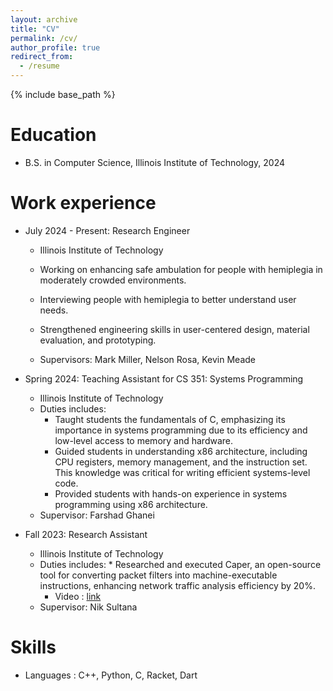 ```yaml
---
layout: archive
title: "CV"
permalink: /cv/
author_profile: true
redirect_from:
  - /resume
---
```


{% include base_path %}

Education
======
* B.S. in Computer Science, Illinois Institute of Technology, 2024

Work experience
======
* July 2024 - Present: Research Engineer
  * Illinois Institute of Technology
  * Working on enhancing safe ambulation for people with hemiplegia in moderately crowded environments.

  * Interviewing people with hemiplegia to better understand user needs.
  
  * Strengthened engineering skills in user-centered design, material evaluation, and prototyping.
  
  * Supervisors: Mark Miller, Nelson Rosa, Kevin Meade 

* Spring 2024: Teaching Assistant for CS 351: Systems Programming
  * Illinois Institute of Technology
  * Duties includes:
      *	Taught students the fundamentals of C, emphasizing its importance in systems programming due to its efficiency and low-level access to memory and hardware.
      *  Guided students in understanding x86 architecture, including CPU registers, memory management, and the instruction set. This knowledge was critical for writing efficient systems-level code.
      *	Provided students with hands-on experience in systems programming using x86 architecture. 
  * Supervisor: Farshad Ghanei 

* Fall 2023: Research Assistant 
  * Illinois Institute of Technology
  * Duties includes:
    	*	Researched and executed Caper, an open-source tool for converting packet filters into machine-executable instructions, enhancing network traffic analysis efficiency by 20%. 
      *	Video : [link](http://www.cs.iit.edu/~nsultana1/files/aditi_presentation.mp4)
  * Supervisor: Nik Sultana
  
Skills
======
* Languages : C++, Python, C, Racket, Dart 


